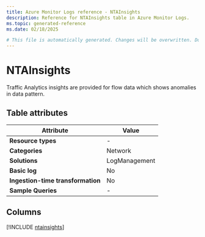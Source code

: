 ```yaml
---
title: Azure Monitor Logs reference - NTAInsights
description: Reference for NTAInsights table in Azure Monitor Logs.
ms.topic: generated-reference
ms.date: 02/18/2025

# This file is automatically generated. Changes will be overwritten. Do not change this file directly.
---
```


# NTAInsights

Traffic Analytics insights are provided for flow data which shows anomalies in data pattern.


## Table attributes

|Attribute|Value|
|---|---|
|**Resource types**|-|
|**Categories**|Network|
|**Solutions**| LogManagement|
|**Basic log**|No|
|**Ingestion-time transformation**|No|
|**Sample Queries**|-|



## Columns
  
[!INCLUDE [ntainsights](~/reusable-content/ce-skilling/azure/includes/azure-monitor/reference/tables/ntainsights-include.md)]
